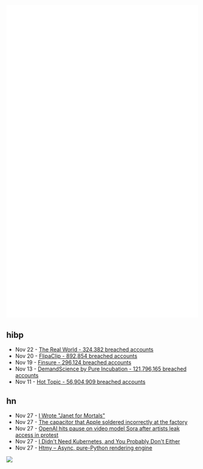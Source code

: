 ![Metrics](https://raw.githubusercontent.com/phixion/phixion/master/metrics.svg)

## hibp

<!--
for https://github.com/phixion/phixion/blob/main/.github/workflows/feeds.yml
-->
<!--START_SECTION:haveibeenpwnd-->
- Nov 22 - [The Real World - 324,382 breached accounts](https://haveibeenpwned.com/PwnedWebsites#TheRealWorld)
- Nov 20 - [FlipaClip - 892,854 breached accounts](https://haveibeenpwned.com/PwnedWebsites#FlipaClip)
- Nov 19 - [Finsure - 296,124 breached accounts](https://haveibeenpwned.com/PwnedWebsites#Finsure)
- Nov 13 - [DemandScience by Pure Incubation - 121,796,165 breached accounts](https://haveibeenpwned.com/PwnedWebsites#DemandScience)
- Nov 11 - [Hot Topic - 56,904,909 breached accounts](https://haveibeenpwned.com/PwnedWebsites#HotTopic)
<!--END_SECTION:haveibeenpwnd-->

## hn

<!--
for https://github.com/phixion/phixion/blob/main/.github/workflows/feeds.yml
-->
<!--START_SECTION:hn-->
- Nov 27 - [I Wrote "Janet for Mortals"](https://ianthehenry.com/posts/janet-for-mortals/)
- Nov 27 - [The capacitor that Apple soldered incorrectly at the factory](https://www.downtowndougbrown.com/2024/11/the-capacitor-that-apple-soldered-incorrectly-at-the-factory/)
- Nov 27 - [OpenAI hits pause on video model Sora after artists leak access in protest](https://www.washingtonpost.com/technology/2024/11/26/openai-sora-ai-video-model-artists-protest/)
- Nov 27 - [I Didn't Need Kubernetes, and You Probably Don't Either](https://benhouston3d.com/blog/why-i-left-kubernetes-for-google-cloud-run)
- Nov 27 - [Htmy – Async, pure-Python rendering engine](https://volfpeter.github.io/htmy/)
<!--END_SECTION:hn-->

<!--
for https://yhype.me
-->
![](https://hit.yhype.me/github/profile?user_id=13013670)

